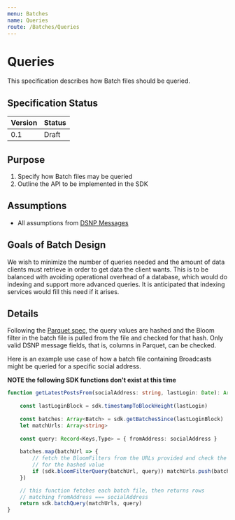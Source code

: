 ```yaml
---
menu: Batches
name: Queries
route: /Batches/Queries
---
```


# Queries

This specification describes how Batch files should be queried.


## Specification Status

| Version | Status |
---------- | ---------
| 0.1     | Draft |

## Purpose

1. Specify how Batch files may be queried
1. Outline the API to be implemented in the SDK

## Assumptions
* All assumptions from [DSNP Messages](/Messages/Overview)

## Goals of Batch Design
We wish to minimize the number of queries needed and the amount of data clients must retrieve in order to get data the client wants.  This is to be balanced with avoiding operational overhead of a database, which would do indexing and support more advanced queries.  It is anticipated that indexing services would fill this need if it arises.

## Details
Following the [Parquet spec](https://github.com/apache/parquet-format), the query values are hashed and the Bloom filter in the batch file is pulled from the file and checked for that hash.  Only valid DSNP message fields, that is, columns in Parquet, can be checked.

Here is an example use case of how a batch file containing Broadcasts might be queried for a specific social address.

**NOTE the following SDK functions don't exist at this time**

```typescript
function getLatestPostsFrom(socialAddress: string, lastLogin: Date): Array<DSNPMessage> {
    
    const lastLoginBlock = sdk.timestampToBlockHeight(lastLogin)
    
    const batches: Array<Batch> = sdk.getBatchesSince(lastLoginBlock)
    let matchUrls: Array<string>
    
    const query: Record<Keys,Type> = { fromAddress: socialAddress }
    
    batches.map(batchUrl => {
        // fetch the BloomFilters from the URLs provided and check the filters 
        // for the hashed value
        if (sdk.bloomFilterQuery(batchUrl, query)) matchUrls.push(batchUrl)
    })

    // this function fetches each batch file, then returns rows
    // matching fromAddress === socialAddress
    return sdk.batchQuery(matchUrls, query)
}
```
